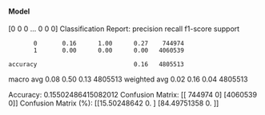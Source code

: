 #### Model
[0 0 0 ... 0 0 0]
Classification Report:
              precision    recall  f1-score   support

           0       0.16      1.00      0.27    744974
           1       0.00      0.00      0.00   4060539

    accuracy                           0.16   4805513
   macro avg       0.08      0.50      0.13   4805513
weighted avg       0.02      0.16      0.04   4805513

Accuracy: 0.15502486415082012
Confusion Matrix:
[[ 744974       0]
 [4060539       0]]
Confusion Matrix (%):
[[15.50248642  0.        ]
 [84.49751358  0.        ]]

